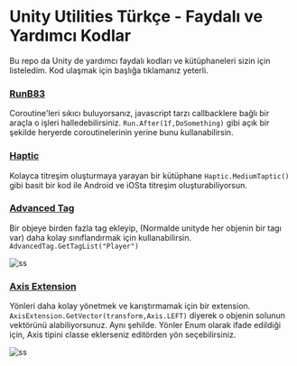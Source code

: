 # Unity Utilities Türkçe - Faydalı ve Yardımcı Kodlar
Bu repo da Unity de yardımcı faydalı kodları ve kütüphaneleri sizin için listeledim. Kod ulaşmak için başlığa tıklamanız yeterli.

### [RunB83](https://downgit.github.io/#/home?url=https://github.com/farukcan/unity-utilities/tree/main/RunB83)
Coroutine'leri sıkıcı buluyorsanız, javascript tarzı callbacklere bağlı bir araçla o işleri halledebilirsiniz. ``Run.After(1f,DoSomething)`` gibi açık bir şekilde heryerde coroutinelerinin yerine bunu kullanabilirsin.

### [Haptic](https://downgit.github.io/#/home?url=https://github.com/farukcan/unity-utilities/tree/main/Haptic)
Kolayca titreşim oluşturmaya yarayan bir kütüphane ``Haptic.MediumTaptic()`` gibi basit bir kod ile Android ve iOSta titreşim oluşturabiliyorsun.

### [Advanced Tag](https://gist.github.com/farukcan/21c516e1c947c52f42155b2ecb048ced)
Bir objeye birden fazla tag ekleyip, (Normalde unityde her objenin bir tagı var) daha kolay sınıflandırmak için kullanabilirsin. ``AdvancedTag.GetTagList("Player")``

![ss](https://i.imgur.com/86PC2s6.png)

### [Axis Extension](https://gist.github.com/farukcan/cc64ff687f513b49ece998e381a3c488)
Yönleri daha kolay yönetmek ve karıştırmamak için bir extension.  ``AxisExtension.GetVector(transform,Axis.LEFT)`` diyerek o objenin solunun vektörünü alabiliyorsunuz. Aynı şehilde. Yönler Enum olarak ifade edildiği için, Axis tipini classe eklerseniz editörden yön seçebilirsiniz.

![ss](https://i.imgur.com/bUWb61a.png)
